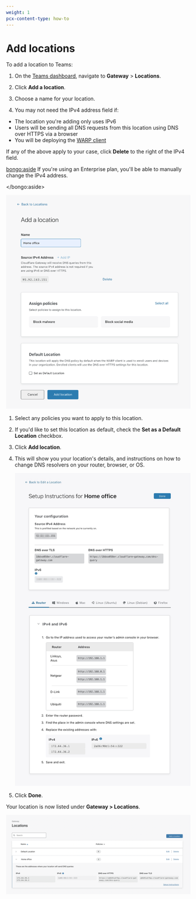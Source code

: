 ```yaml
---
weight: 1
pcx-content-type: how-to
---
```


# Add locations

To add a location to Teams:

1. On the [Teams dashboard](https://dash.teams.cloudflare.com), navigate to **Gateway** > **Locations**.

1. Click **Add a location**.

1. Choose a name for your location.

1. You may not need the IPv4 address field if:

- The location you're adding only uses IPv6
- Users will be sending all DNS requests from this location using DNS over HTTPS via a browser
- You will be deploying the [WARP client](/connections/connect-devices/warp)

If any of the above apply to your case, click **Delete** to the right of the IPv4 field.

   <bongo:aside>
If you're using an Enterprise plan, you'll be able to manually change the IPv4 address.

   </bongo:aside>

![Add location](../../../static/documentation/connections/add-location.png)

1. Select any policies you want to apply to this location.

1. If you'd like to set this location as default, check the **Set as a Default Location** checkbox.

1. Click **Add location**.

1. This will show you your location's details, and instructions on how to change DNS resolvers on your router, browser, or OS.

   ![Location setup](../../../static/documentation/connections/location-setup-instructions.png)

1. Click **Done**.

Your location is now listed under **Gateway > Locations**.

![Location added](../../../static/documentation/connections/added-location.png)
